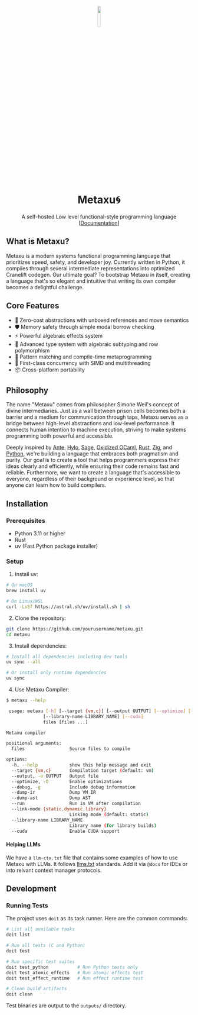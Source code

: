 <div align="center">
<img src=https://github.com/user-attachments/assets/9a8ec76c-224a-4662-96fb-bdf0b420e01f width="12%" height="12%"></img>


<h1 style="text-align: center;"> Metaxu🌀  </h1>
<p style="text-align: center;">
A self-hosted Low level functional-style programming language <br>    
[<a href="docs/index.md">Documentation</a>]
</p>
</div>

## What is Metaxu?
Metaxu is a modern systems functional programming language that prioritizes speed, safety, and developer joy. 
Currently written in Python, it compiles through several intermediate representations into optimized Cranelift codegen. 
Our ultimate goal? To bootstrap Metaxu in itself, creating a language that's so elegant and intuitive 
that writing its own compiler becomes a delightful challenge.

## Core Features
- 🚀 Zero-cost abstractions with unboxed references and move semantics
- 🛡️ Memory safety through simple modal borrow checking
- ⚡ Powerful algebraic effects system
- 🧬 Advanced type system with algebraic subtyping and row polymorphism
- 🔄 Pattern matching and compile-time metaprogramming
- 🧵 First-class concurrency with SIMD and multithreading
- 📦 Cross-platform portability

## Philosophy
The name "Metaxu" comes from philosopher Simone Weil's concept of divine intermediaries. Just as a wall 
between prison cells becomes both a barrier and a medium for communication through taps, Metaxu serves 
as a bridge between high-level abstractions and low-level performance. It connects human intention to 
machine execution, striving to make systems programming both powerful and accessible.

Deeply inspired by [Ante](https://ante-lang.org), [Hylo](https://hylo-lang.org), [Sage](https://github.com/adam-mcdaniel/sage), [Oxidized OCaml](https://blog.janestreet.com/oxidizing-ocaml-locality/), [Rust](https://rust-lang.org), [Zig](https://ziglang.org), and [Python](https://www.python.org), we're building a 
language that embraces both pragmatism and purity. Our goal is to create a tool that helps programmers 
express their ideas clearly and efficiently, while ensuring their code remains fast and reliable. Furthermore, we want to create a language that's accessible to everyone, regardless of their background or experience level, so that anyone can learn how to build compilers.


## Installation

### Prerequisites
- Python 3.11 or higher
- Rust
- uv (Fast Python package installer)

### Setup
1. Install uv:
```bash
# On macOS
brew install uv

# On Linux/WSL
curl -LsSf https://astral.sh/uv/install.sh | sh
```

2. Clone the repository:
```bash
git clone https://github.com/yourusername/metaxu.git
cd metaxu
```

3. Install dependencies:
```bash
# Install all dependencies including dev tools
uv sync --all

# Or install only runtime dependencies
uv sync
```

4. Use Metaxu Compiler:
```bash
$ metaxu --help

 usage: metaxu [-h] [--target {vm,c}] [--output OUTPUT] [--optimize] [--debug] [--dump-ir] [--dump-ast] [--run] [--link-mode {static,dynamic,library}]
              [--library-name LIBRARY_NAME] [--cuda]
              files [files ...]

Metaxu compiler

positional arguments:
  files                 Source files to compile

options:
  -h, --help            show this help message and exit
  --target {vm,c}       Compilation target (default: vm)
  --output, -o OUTPUT   Output file
  --optimize, -O        Enable optimizations
  --debug, -g           Include debug information
  --dump-ir             Dump VM IR
  --dump-ast            Dump AST
  --run                 Run in VM after compilation
  --link-mode {static,dynamic,library}
                        Linking mode (default: static)
  --library-name LIBRARY_NAME
                        Library name (for library builds)
  --cuda                Enable CUDA support
```
#### Helping LLMs
We have a `llm-ctx.txt` file that contains some examples of how to use Metaxu with LLMs. It follows [llms.txt](https://llmstxt.org/) standards. Add it via `@docs` for IDEs or into relvant context manager protocols.

## Development

### Running Tests
The project uses `doit` as its task runner. Here are the common commands:

```bash
# List all available tasks
doit list

# Run all tests (C and Python)
doit test

# Run specific test suites
doit test_python           # Run Python tests only
doit test_atomic_effects   # Run atomic effects test
doit test_effect_runtime   # Run effect runtime test

# Clean build artifacts
doit clean
```

Test binaries are output to the `outputs/` directory.

